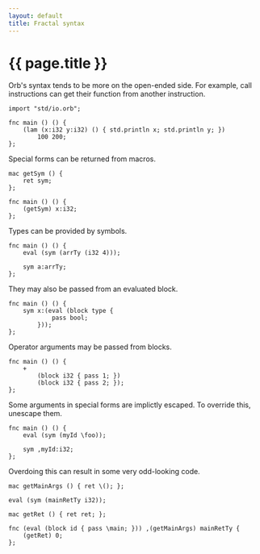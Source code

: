 ```yaml
---
layout: default
title: Fractal syntax
---
```

# {{ page.title }}

Orb's syntax tends to be more on the open-ended side. For example, call instructions can get their function from another instruction.

```
import "std/io.orb";

fnc main () () {
    (lam (x:i32 y:i32) () { std.println x; std.println y; })
        100 200;
};
```

Special forms can be returned from macros.

```
mac getSym () {
    ret sym;
};

fnc main () () {
    (getSym) x:i32;
};
```

Types can be provided by symbols.

```
fnc main () () {
    eval (sym (arrTy (i32 4)));

    sym a:arrTy;
};
```

They may also be passed from an evaluated block.

```
fnc main () () {
    sym x:(eval (block type {
            pass bool;
        }));
};
```

Operator arguments may be passed from blocks.

```
fnc main () () {
    +
        (block i32 { pass 1; })
        (block i32 { pass 2; });
};
```

Some arguments in special forms are implictly escaped. To override this, unescape them.

```
fnc main () () {
    eval (sym (myId \foo));

    sym ,myId:i32;
};
```

Overdoing this can result in some very odd-looking code.

```
mac getMainArgs () { ret \(); };

eval (sym (mainRetTy i32));

mac getRet () { ret ret; };

fnc (eval (block id { pass \main; })) ,(getMainArgs) mainRetTy {
    (getRet) 0;
};
```